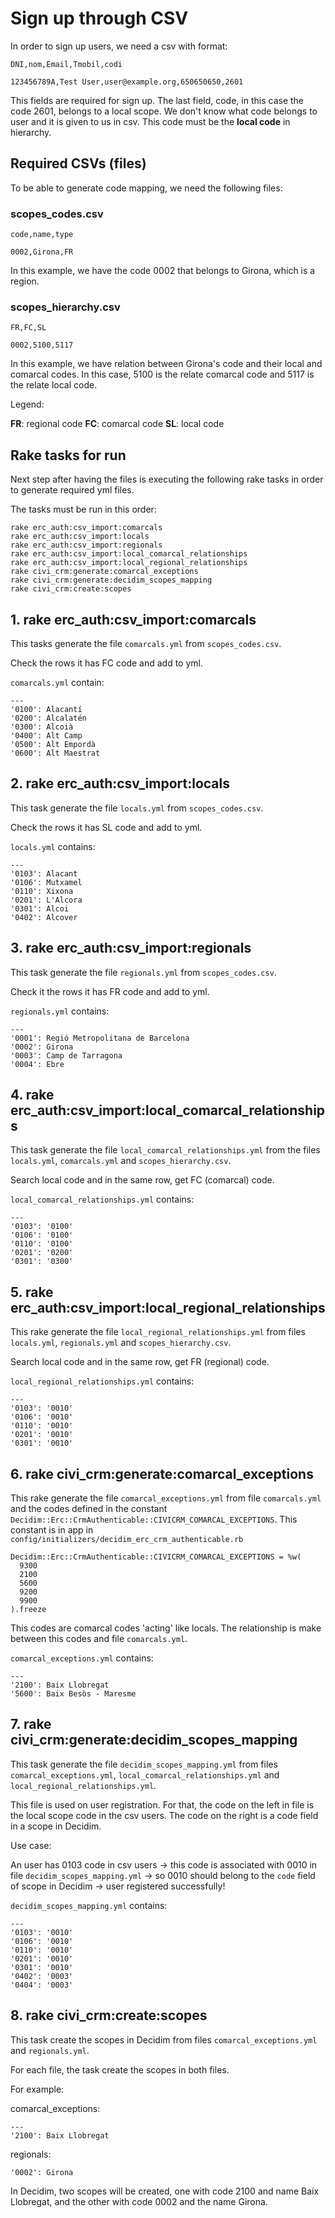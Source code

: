 # Sign up through CSV

In order to sign up users, we need a csv with format:

```
DNI,nom,Email,Tmobil,codi

123456789A,Test User,user@example.org,650650650,2601
```

This fields are required for sign up. The last field, code, in this case the code 2601, belongs to a local scope. We don't know what code belongs to user and it is given to us in csv. This code must be the **local code** in hierarchy.

## Required CSVs (files)

To be able to generate code mapping, we need the following files:


### **scopes_codes.csv**

```
code,name,type

0002,Girona,FR
```

In this example, we have the code 0002 that belongs to Girona, which is a region.

### **scopes_hierarchy.csv**

```
FR,FC,SL

0002,5100,5117
```
In this example, we have relation between Girona's code and their local and comarcal codes. In this case, 5100 is the relate comarcal code and 5117 is the relate local code.

Legend:

**FR**: regional code
**FC**: comarcal code
**SL**: local code

## Rake tasks for run

Next step after having the files is executing the following rake tasks in order to generate required yml files.

The tasks must be run in this order:
```
rake erc_auth:csv_import:comarcals
rake erc_auth:csv_import:locals
rake erc_auth:csv_import:regionals 
rake erc_auth:csv_import:local_comarcal_relationships
rake erc_auth:csv_import:local_regional_relationships 
rake civi_crm:generate:comarcal_exceptions  
rake civi_crm:generate:decidim_scopes_mapping
rake civi_crm:create:scopes 
```

## 1. rake erc_auth:csv_import:comarcals

This tasks generate the file `comarcals.yml` from `scopes_codes.csv`.

Check the rows it has FC code and add to yml.

`comarcals.yml` contain:

```
---
'0100': Alacantí
'0200': Alcalatén
'0300': Alcoià
'0400': Alt Camp
'0500': Alt Empordà
'0600': Alt Maestrat
```

## 2. rake erc_auth:csv_import:locals

This task generate the file `locals.yml` from `scopes_codes.csv`.

Check the rows it has SL code and add to yml.

`locals.yml` contains:

```
---
'0103': Alacant
'0106': Mutxamel
'0110': Xixona
'0201': L'Alcora
'0301': Alcoi
'0402': Alcover
```

## 3. rake erc_auth:csv_import:regionals 

This task generate the file `regionals.yml` from `scopes_codes.csv`.

Check it the rows it has FR code and add to yml.

`regionals.yml` contains:

```
---
'0001': Regió Metropolitana de Barcelona
'0002': Girona
'0003': Camp de Tarragona
'0004': Ebre
```

## 4. rake erc_auth:csv_import:local_comarcal_relationships

This task generate the file `local_comarcal_relationships.yml` from the files `locals.yml`, `comarcals.yml` and `scopes_hierarchy.csv`.

Search local code and in the same row, get FC (comarcal) code.

`local_comarcal_relationships.yml` contains:

```
---
'0103': '0100'
'0106': '0100'
'0110': '0100'
'0201': '0200'
'0301': '0300'
```

## 5. rake erc_auth:csv_import:local_regional_relationships 

This rake generate the file `local_regional_relationships.yml` from files `locals.yml`, `regionals.yml` and `scopes_hierarchy.csv`.

Search local code and in the same row, get FR (regional) code.

`local_regional_relationships.yml` contains:

```
---
'0103': '0010'
'0106': '0010'
'0110': '0010'
'0201': '0010'
'0301': '0010'
```


## 6. rake civi_crm:generate:comarcal_exceptions  

This rake generate the file `comarcal_exceptions.yml` from file `comarcals.yml` and the codes defined in the constant `Decidim::Erc::CrmAuthenticable::CIVICRM_COMARCAL_EXCEPTIONS`. This constant is in app in `config/initializers/decidim_erc_crm_authenticable.rb`

```
Decidim::Erc::CrmAuthenticable::CIVICRM_COMARCAL_EXCEPTIONS = %w(
  9300
  2100
  5600
  9200
  9900
).freeze
```
This codes are comarcal codes 'acting' like locals. The relationship is make between this codes and file `comarcals.yml`.


`comarcal_exceptions.yml` contains:

```
---
'2100': Baix Llobregat
'5600': Baix Besòs - Maresme
```

## 7. rake civi_crm:generate:decidim_scopes_mapping

This task generate the file `decidim_scopes_mapping.yml` from files `comarcal_exceptions.yml`, `local_comarcal_relationships.yml` and `local_regional_relationships.yml`.

This file is used on user registration. For that, the code on the left in file is the local scope code in the csv users. The code on the right is a code field in a scope in Decidim.

Use case:

An user has 0103 code in csv users -> this code is associated with 0010 in file `decidim_scopes_mapping.yml` -> so 0010 should belong to the `code` field of scope in Decidim -> user registered successfully!

`decidim_scopes_mapping.yml` contains:

```
---
'0103': '0010'
'0106': '0010'
'0110': '0010'
'0201': '0010'
'0301': '0010'
'0402': '0003'
'0404': '0003'
```

## 8. rake civi_crm:create:scopes 

This task create the scopes in Decidim from files `comarcal_exceptions.yml` and `regionals.yml`. 

For each file, the task create the scopes in both files.

For example:

comarcal_exceptions: 
```
---
'2100': Baix Llobregat
```

regionals:
```
'0002': Girona
```
In Decidim, two scopes will be created, one with code 2100 and name Baix Llobregat, and the other with code 0002 and the name Girona.
